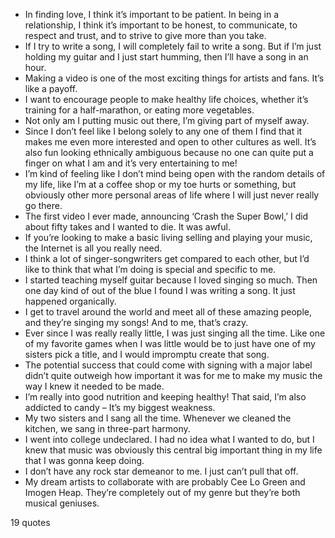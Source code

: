  - In finding love, I think it’s important to be patient. In being in a relationship, I think it’s important to be honest, to communicate, to respect and trust, and to strive to give more than you take.
 - If I try to write a song, I will completely fail to write a song. But if I’m just holding my guitar and I just start humming, then I’ll have a song in an hour.
 - Making a video is one of the most exciting things for artists and fans. It’s like a payoff.
 - I want to encourage people to make healthy life choices, whether it’s training for a half-marathon, or eating more vegetables.
 - Not only am I putting music out there, I’m giving part of myself away.
 - Since I don’t feel like I belong solely to any one of them I find that it makes me even more interested and open to other cultures as well. It’s also fun looking ethnically ambiguous because no one can quite put a finger on what I am and it’s very entertaining to me!
 - I’m kind of feeling like I don’t mind being open with the random details of my life, like I’m at a coffee shop or my toe hurts or something, but obviously other more personal areas of life where I will just never really go there.
 - The first video I ever made, announcing ‘Crash the Super Bowl,’ I did about fifty takes and I wanted to die. It was awful.
 - If you’re looking to make a basic living selling and playing your music, the Internet is all you really need.
 - I think a lot of singer-songwriters get compared to each other, but I’d like to think that what I’m doing is special and specific to me.
 - I started teaching myself guitar because I loved singing so much. Then one day kind of out of the blue I found I was writing a song. It just happened organically.
 - I get to travel around the world and meet all of these amazing people, and they’re singing my songs! And to me, that’s crazy.
 - Ever since I was really really little, I was just singing all the time. Like one of my favorite games when I was little would be to just have one of my sisters pick a title, and I would impromptu create that song.
 - The potential success that could come with signing with a major label didn’t quite outweigh how important it was for me to make my music the way I knew it needed to be made.
 - I’m really into good nutrition and keeping healthy! That said, I’m also addicted to candy – It’s my biggest weakness.
 - My two sisters and I sang all the time. Whenever we cleaned the kitchen, we sang in three-part harmony.
 - I went into college undeclared. I had no idea what I wanted to do, but I knew that music was obviously this central big important thing in my life that I was gonna keep doing.
 - I don’t have any rock star demeanor to me. I just can’t pull that off.
 - My dream artists to collaborate with are probably Cee Lo Green and Imogen Heap. They’re completely out of my genre but they’re both musical geniuses.

19 quotes
